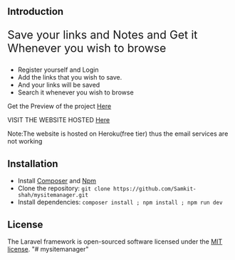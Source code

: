 ## Introduction

 <p style="font-size: 25px"> Save your links and Notes and Get it Whenever you wish to browse</p>
                    <ul class="list-group">
                        <li>Register yourself and Login</li>
                        <li>Add the links that you wish to save.</li>
                        <li>And your links will be saved</li>
                        <li>Search it whenever you wish to browse</li>
                    </ul>
                    <p>Get the Preview of the project <a href="https://youtu.be/SzT_-2UpGFM">Here</a></p>
                
<a>VISIT THE WEBSITE HOSTED <a href="bit.ly/Mysitemanager">Here</a>
    <br>
    <p >Note:The website is hosted on Heroku(free tier) thus the email services are not working</p>

## Installation
* Install [Composer](https://getcomposer.org/download) and [Npm](https://nodejs.org/en/download)
* Clone the repository: `git clone https://github.com/Samkit-shah/mysitemanager.git`
* Install dependencies: `composer install ; npm install ; npm run dev`


## License
The Laravel framework is open-sourced software licensed under the [MIT license](https://opensource.org/licenses/MIT).
"# mysitemanager" 
